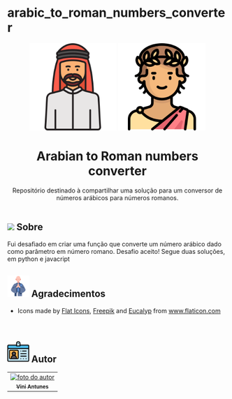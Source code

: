 # arabic_to_roman_numbers_converter
 
<p align="center">
  <img src="images/arabian.png" float="center" width=200px/>
  <img src="images/roman.png" float="center" width=200px/>
</p>

<h1 align="center"> Arabian to Roman numbers converter  </h1>
<div align="center"> Repositório destinado à compartilhar uma solução para um conversor de números arábicos para números romanos. </div>
<br>

<h2><img src="images/idea.png" width=60px/> Sobre </h2>
<p> Fui desafiado em criar uma função que converte um número arábico dado como parâmetro em número romano. Desafio aceito! Segue duas soluções, em python e javacript </p>

<h2><img src="https://raw.githubusercontent.com/ViniViniAntunes/Prevendo_Valor_de_Aluguel_em_SP/master/Previsao_valor_aluguel/images/agradecimentos.svg" width=50px/> Agradecimentos </h2>
  <div>
    <p>
      <ul>
        <adress>
          <li>Icons made by <a target="_blank" href="https://www.flaticon.com/authors/flat-icons" title="Flat Icons">Flat Icons</a>, <a target="_blank" href="https://www.freepik.com" title="Freepik">Freepik</a> and <a target="_blank" href="https://www.flaticon.com/authors/eucalyp" title="Eucalyp">Eucalyp</a> from <a target="_blank" href="https://www.flaticon.com/" title="Flaticon">www.flaticon.com</a></li>
        </adress>
      </ul>
    </p>
  </div>
<br>
<h2><img src="https://raw.githubusercontent.com/ViniViniAntunes/Prevendo_Valor_de_Aluguel_em_SP/master/Previsao_valor_aluguel/images/autor.svg" width=50px/> Autor </h2>
  <table>
    <tr>
      <td align="center"><a target="_blank" href="https://viniviniantunes.github.io/" target="_blank"><img src="https://avatars0.githubusercontent.com/u/57882903?s=460&u=caee8cc76060b036952e169feba0449f2d43519e&v=4" width="140px;" alt="foto do autor"/><br><sub><b>Vini Antunes</b></sub></a><br></td>
    <tr>
  </table>

